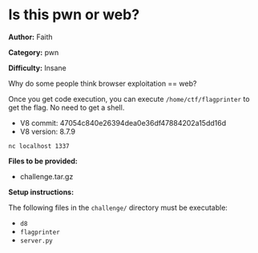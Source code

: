 # Is this pwn or web?

**Author:** Faith

**Category:** pwn

**Difficulty:** Insane

Why do some people think browser exploitation == web?

Once you get code execution, you can execute `/home/ctf/flagprinter` to get the flag. No need to get a shell.

* V8 commit: 47054c840e26394dea0e36df47884202a15dd16d
* V8 version: 8.7.9

`nc localhost 1337`

**Files to be provided:**

* challenge.tar.gz

**Setup instructions:**

The following files in the `challenge/` directory must be executable:

* `d8`
* `flagprinter`
* `server.py`
